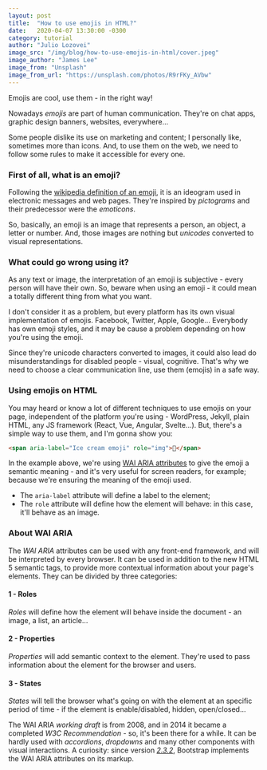 ```yaml
---
layout: post
title:  "How to use emojis in HTML?"
date:   2020-04-07 13:30:00 -0300
category: tutorial
author: "Julio Lozovei"
image_src: "/img/blog/how-to-use-emojis-in-html/cover.jpeg"
image_author: "James Lee"
image_from: "Unsplash"
image_from_url: "https://unsplash.com/photos/R9rFKy_AVbw"
---
```

Emojis are cool, use them - in the right way!
<!--more-->
Nowadays _emojis_ are part of human communication. They're on chat apps, graphic design banners, websites, everywhere...

Some people dislike its use on marketing and content; I personally like, sometimes more than icons. And, to use them on the web, we need to follow some rules to make it accessible for every one.


### First of all, what is an emoji?
Following the [wikipedia definition of an emoji](https://en.wikipedia.org/wiki/Emoji), it is an ideogram used in electronic messages and web pages. They're inspired by _pictograms_ and their predecessor were the _emoticons_.

So, basically, an emoji is an image that represents a person, an object, a letter or number. And, those images are nothing but _unicodes_ converted to visual representations.


### What could go wrong using it?
As any text or image, the interpretation of an emoji is subjective - every person will have their own. So, beware when using an emoji - it could mean a totally different thing from what you want.

I don't consider it as a problem, but every platform has its own visual implementation of emojis. Facebook, Twitter, Apple, Google... Everybody has own emoji styles, and it may be cause a problem depending on how you're using the emoji.

Since they're unicode characters converted to images, it could also lead do misunderstandings for disabled people - visual, cognitive. That's why we need to choose a clear communication line, use them (emojis) in a safe way.


### Using emojis on HTML
You may heard or know a lot of different techniques to use emojis on your page, independent of the platform you're using - WordPress, Jekyll, plain HTML, any JS framework (React, Vue, Angular, Svelte...). But, there's a simple way to use them, and I'm gonna show you:

```html
<span aria-label="Ice cream emoji" role="img">🍦</span>
```

In the example above, we're using [WAI ARIA attributes](https://developer.mozilla.org/en-US/docs/Web/Accessibility/ARIA) to give the emoji a semantic meaning - and it's very useful for screen readers, for example; because we're ensuring the meaning of the emoji used.

- The `aria-label` attribute will define a label to the element;
- The `role` attribute will define how the element will behave: in this case, it'll behave as an image.


### About WAI ARIA
The _WAI ARIA_ attributes can be used with any front-end framework, and will be interpreted by every browser. It can be used in addition to the new HTML 5 semantic tags, to provide more contextual information about your page's elements. They can be divided by three categories:

#### 1 - Roles
_Roles_ will define how the element will behave inside the document - an image, a list, an article...

#### 2 - Properties
_Properties_ will add semantic context to the element. They're used to pass information about the element for the browser and users.

#### 3 - States
_States_ will tell the browser what's going on with the element at an specific period of time - if the element is enable/disabled, hidden, open/closed...

The WAI ARIA _working draft_ is from 2008, and in 2014 it became a completed _W3C Recommendation_ - so, it's been there for a while. It can be hardly used with _accordions_, _dropdowns_ and many other components with visual interactions. A curiosity: since version [_2.3.2_](https://getbootstrap.com/2.3.2), Bootstrap implements the WAI ARIA attributes on its markup.
